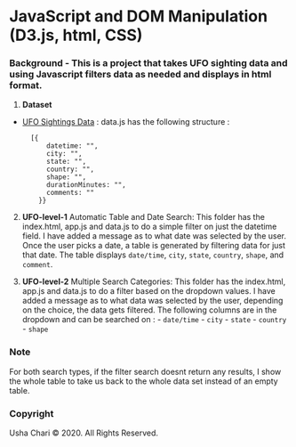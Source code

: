 # JavaScript and DOM Manipulation (D3.js, html, CSS)

###  Background - This is a project that takes UFO sighting data and using Javascript filters data as needed and displays in html format.

1. **Dataset**
* [UFO Sightings Data](/static/js/data.js)  : data.js has the following structure :

        [{
            datetime: "",
            city: "",
            state: "",
            country: "",
            shape: "",
            durationMinutes: "",
            comments: ""
          }}

2.  **UFO-level-1** 
Automatic Table and Date Search:
This folder has the index.html, app.js and data.js to do a simple filter on just the datetime field.  I have added a message as to what date was selected by the user.  Once the user picks a date, a table is generated by filtering data for just that date.  The table displays `date/time`, `city`, `state`, `country`, `shape`, and `comment`.


3. **UFO-level-2**
Multiple Search Categories:
This folder has the index.html, app.js and data.js to do a filter based on the dropdown values.  I have added a message as to what data was selected by the user, depending on the choice, the data gets filtered.  The following columns are in the dropdown and can be searched on :
            - `date/time`
            - `city`
            - `state`
            - `country`
            - `shape`

### Note
For both search types, if the filter search doesnt return any results, I show the whole table to take us back to the whole data set instead of an empty table.



### Copyright
Usha Chari © 2020. All Rights Reserved.
